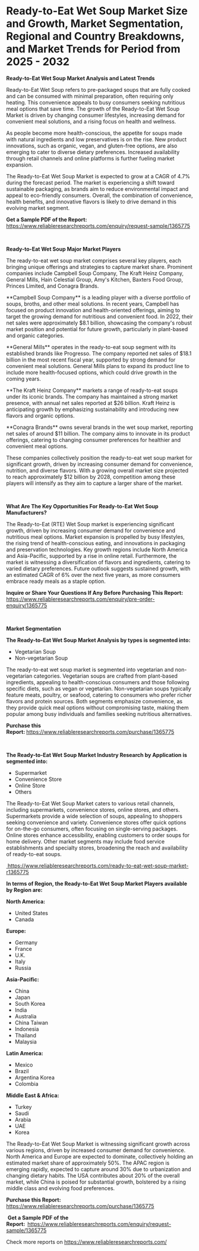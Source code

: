 <p><h1>Ready-to-Eat Wet Soup Market Size and Growth, Market Segmentation, Regional and Country Breakdowns, and Market Trends for Period from 2025 -  2032</h1></p><p><strong>Ready-to-Eat Wet Soup Market Analysis and Latest Trends</strong></p>
<p><p>Ready-to-Eat Wet Soup refers to pre-packaged soups that are fully cooked and can be consumed with minimal preparation, often requiring only heating. This convenience appeals to busy consumers seeking nutritious meal options that save time. The growth of the Ready-to-Eat Wet Soup Market is driven by changing consumer lifestyles, increasing demand for convenient meal solutions, and a rising focus on health and wellness. </p><p>As people become more health-conscious, the appetite for soups made with natural ingredients and low preservatives is on the rise. New product innovations, such as organic, vegan, and gluten-free options, are also emerging to cater to diverse dietary preferences. Increased availability through retail channels and online platforms is further fueling market expansion. </p><p>The Ready-to-Eat Wet Soup Market is expected to grow at a CAGR of 4.7% during the forecast period. The market is experiencing a shift toward sustainable packaging, as brands aim to reduce environmental impact and appeal to eco-friendly consumers. Overall, the combination of convenience, health benefits, and innovative flavors is likely to drive demand in this evolving market segment.</p></p>
<p><strong>Get a Sample PDF of the Report:&nbsp;</strong> <a href="https://www.reliableresearchreports.com/enquiry/request-sample/1365775?utm_campaign=2665&utm_medium=2&utm_source=Github&utm_content=ia&utm_term=22032025&utm_id=ready-to-eat-wet-soup">https://www.reliableresearchreports.com/enquiry/request-sample/1365775</a></p>
<p>&nbsp;</p>
<p><strong>Ready-to-Eat Wet Soup Major Market Players</strong></p>
<p><p>The ready-to-eat wet soup market comprises several key players, each bringing unique offerings and strategies to capture market share. Prominent companies include Campbell Soup Company, The Kraft Heinz Company, General Mills, Hain Celestial Group, Amy's Kitchen, Baxters Food Group, Princes Limited, and Conagra Brands.</p><p>**Campbell Soup Company** is a leading player with a diverse portfolio of soups, broths, and other meal solutions. In recent years, Campbell has focused on product innovation and health-oriented offerings, aiming to target the growing demand for nutritious and convenient food. In 2022, their net sales were approximately $8.1 billion, showcasing the company's robust market position and potential for future growth, particularly in plant-based and organic categories.</p><p>**General Mills** operates in the ready-to-eat soup segment with its established brands like Progresso. The company reported net sales of $18.1 billion in the most recent fiscal year, supported by strong demand for convenient meal solutions. General Mills plans to expand its product line to include more health-focused options, which could drive growth in the coming years.</p><p>**The Kraft Heinz Company** markets a range of ready-to-eat soups under its iconic brands. The company has maintained a strong market presence, with annual net sales reported at $26 billion. Kraft Heinz is anticipating growth by emphasizing sustainability and introducing new flavors and organic options.</p><p>**Conagra Brands** owns several brands in the wet soup market, reporting net sales of around $11 billion. The company aims to innovate in its product offerings, catering to changing consumer preferences for healthier and convenient meal options.</p><p>These companies collectively position the ready-to-eat wet soup market for significant growth, driven by increasing consumer demand for convenience, nutrition, and diverse flavors. With a growing overall market size projected to reach approximately $12 billion by 2028, competition among these players will intensify as they aim to capture a larger share of the market.</p></p>
<p>&nbsp;</p>
<p><strong>What Are The Key Opportunities For Ready-to-Eat Wet Soup Manufacturers?</strong></p>
<p><p>The Ready-to-Eat (RTE) Wet Soup market is experiencing significant growth, driven by increasing consumer demand for convenience and nutritious meal options. Market expansion is propelled by busy lifestyles, the rising trend of health-conscious eating, and innovations in packaging and preservation technologies. Key growth regions include North America and Asia-Pacific, supported by a rise in online retail. Furthermore, the market is witnessing a diversification of flavors and ingredients, catering to varied dietary preferences. Future outlook suggests sustained growth, with an estimated CAGR of 6% over the next five years, as more consumers embrace ready meals as a staple option.</p></p>
<p><strong>Inquire or Share Your Questions If Any Before Purchasing This Report:</strong> <a href="https://www.reliableresearchreports.com/enquiry/pre-order-enquiry/1365775?utm_campaign=2665&utm_medium=2&utm_source=Github&utm_content=ia&utm_term=22032025&utm_id=ready-to-eat-wet-soup">https://www.reliableresearchreports.com/enquiry/pre-order-enquiry/1365775</a></p>
<p>&nbsp;</p>
<p><strong>Market Segmentation</strong></p>
<p><strong>The Ready-to-Eat Wet Soup Market Analysis by types is segmented into:</strong></p>
<p><ul><li>Vegetarian Soup</li><li>Non-vegetarian Soup</li></ul></p>
<p><p>The ready-to-eat wet soup market is segmented into vegetarian and non-vegetarian categories. Vegetarian soups are crafted from plant-based ingredients, appealing to health-conscious consumers and those following specific diets, such as vegan or vegetarian. Non-vegetarian soups typically feature meats, poultry, or seafood, catering to consumers who prefer richer flavors and protein sources. Both segments emphasize convenience, as they provide quick meal options without compromising taste, making them popular among busy individuals and families seeking nutritious alternatives.</p></p>
<p><strong>Purchase this Report:&nbsp;</strong><a href="https://www.reliableresearchreports.com/purchase/1365775?utm_campaign=2665&utm_medium=2&utm_source=Github&utm_content=ia&utm_term=22032025&utm_id=ready-to-eat-wet-soup">https://www.reliableresearchreports.com/purchase/1365775</a></p>
<p>&nbsp;</p>
<p><strong>The Ready-to-Eat Wet Soup Market Industry Research by Application is segmented into:</strong></p>
<p><ul><li>Supermarket</li><li>Convenience Store</li><li>Online Store</li><li>Others</li></ul></p>
<p><p>The Ready-to-Eat Wet Soup Market caters to various retail channels, including supermarkets, convenience stores, online stores, and others. Supermarkets provide a wide selection of soups, appealing to shoppers seeking convenience and variety. Convenience stores offer quick options for on-the-go consumers, often focusing on single-serving packages. Online stores enhance accessibility, enabling customers to order soups for home delivery. Other market segments may include food service establishments and specialty stores, broadening the reach and availability of ready-to-eat soups.</p></p>
<p><a href="https://www.reliableresearchreports.com/ready-to-eat-wet-soup-market-r1365775?utm_campaign=2665&utm_medium=2&utm_source=Github&utm_content=ia&utm_term=22032025&utm_id=ready-to-eat-wet-soup">&nbsp;https://www.reliableresearchreports.com/ready-to-eat-wet-soup-market-r1365775</a></p>
<p><strong>In terms of Region, the Ready-to-Eat Wet Soup Market Players available by Region are:</strong></p>
<p>
    <p> <strong> North America: </strong>
        <ul>
            <li>United States</li>
            <li>Canada</li>
        </ul>
        </p> 
    <p> <strong> Europe: </strong>
        <ul>
            <li>Germany</li>
            <li>France</li>
            <li>U.K.</li>
            <li>Italy</li>
            <li>Russia</li>
        </ul>
        </p> 
    <p> <strong> Asia-Pacific: </strong>
        <ul>
            <li>China</li>
            <li>Japan</li>
            <li>South Korea</li>
            <li>India</li>
            <li>Australia</li>
            <li>China Taiwan</li>
            <li>Indonesia</li>
            <li>Thailand</li>
            <li>Malaysia</li>
        </ul>
        </p> 
    <p> <strong> Latin America: </strong>
        <ul>
            <li>Mexico</li>
            <li>Brazil</li>
            <li>Argentina Korea</li>
            <li>Colombia</li>
        </ul>
        </p> 
    <p> <strong> Middle East & Africa: </strong>
        <ul>
            <li>Turkey</li>
            <li>Saudi</li>
            <li>Arabia</li>
            <li>UAE</li>
            <li>Korea</li>
        </ul>
    </p>
    </p>
<p><p>The Ready-to-Eat Wet Soup Market is witnessing significant growth across various regions, driven by increased consumer demand for convenience. North America and Europe are expected to dominate, collectively holding an estimated market share of approximately 50%. The APAC region is emerging rapidly, expected to capture around 30% due to urbanization and changing dietary habits. The USA contributes about 20% of the overall market, while China is poised for substantial growth, bolstered by a rising middle class and evolving food preferences.</p></p>
<p><strong>Purchase this Report: </strong><a href="https://www.reliableresearchreports.com/purchase/1365775?utm_campaign=2665&utm_medium=2&utm_source=Github&utm_content=ia&utm_term=22032025&utm_id=ready-to-eat-wet-soup">https://www.reliableresearchreports.com/purchase/1365775</a></p>
<p>&nbsp;<strong>Get a Sample PDF of the Report:&nbsp;&nbsp;</strong><a href="https://www.reliableresearchreports.com/enquiry/request-sample/1365775?utm_campaign=2665&utm_medium=2&utm_source=Github&utm_content=ia&utm_term=22032025&utm_id=ready-to-eat-wet-soup">https://www.reliableresearchreports.com/enquiry/request-sample/1365775</a></p>
<p><strong></strong></p>
<p>Check more reports on <a href="https://www.reliableresearchreports.com/?utm_campaign=2665&utm_medium=2&utm_source=Github&utm_content=ia&utm_term=22032025&utm_id=ready-to-eat-wet-soup">https://www.reliableresearchreports.com/</a></p>